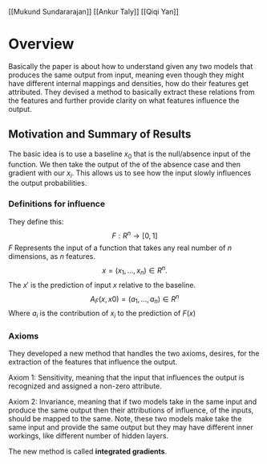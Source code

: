 [[Mukund Sundararajan]] [[Ankur Taly]] [[Qiqi Yan]]

# Overview
Basically the paper is about how to understand given any two models that produces the same output from input, meaning even though they might have different internal mappings and densities, how do their features get attributed. They devised a method to basically extract these relations from the features and further provide clarity on what features influence the output.

## Motivation and Summary of Results
The basic idea is to use a baseline $x_0$ that is the null/absence input of the function. We then take the output of the of the absence case and then gradient with our $x_i$. This allows us to see how the input slowly influences the output probabilities. 

### Definitions for influence
They define this:
$$
F : R^n \rightarrow [0, 1]
$$
$F$ Represents the input of a function that takes any real number of $n$ dimensions, as $n$ features.
$$
x = (x_1, ... , x_n) ∈ R^n.
$$
The $x'$ is the prediction of input $x$ relative to the baseline. 
$$
A_F(x, x0)=(a_1, ... , a_n) ∈ R^n
$$
Where $a_i$ is the contribution of $x_i$ to the prediction of $F(x)$
### Axioms
They developed a new method that handles the two axioms, desires, for the extraction of the features that influence the output. 

Axiom 1: Sensitivity, meaning that the input that influences the output is recognized and assigned a non-zero attribute.

Axiom 2: Invariance, meaning that if two models take in the same input and produce the same output then their attributions of influence, of the inputs, should be mapped to the same. Note, these two models make take the same input and provide the same output but they may have different inner workings, like different number of hidden layers.

The new method is called **integrated gradients**.

